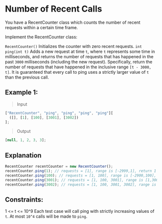 # Number of Recent Calls

You have a RecentCounter class which counts the number of recent requests within a certain time frame.

Implement the RecentCounter class:

`RecentCounter()` Initializes the counter with zero recent requests.
`int ping(int t)` Adds a new request at time `t`, where `t` represents some time in milliseconds, and returns the number of requests that has happened in the past `3000` milliseconds (including the new request). Specifically, return the number of requests that have happened in the inclusive range `[t - 3000, t]`.
It is guaranteed that every call to ping uses a strictly larger value of `t` than the previous call.

## Example 1:

> Input

```js
["RecentCounter", "ping", "ping", "ping", "ping"][
  ([], [1], [100], [3001], [3002])
];
```

> Output

```js
[null, 1, 2, 3, 3];
```

## Explanation

```js
RecentCounter recentCounter = new RecentCounter();
recentCounter.ping(1); // requests = [1], range is [-2999,1], return 1
recentCounter.ping(100); // requests = [1, 100], range is [-2900,100], return 2
recentCounter.ping(3001); // requests = [1, 100, 3001], range is [1,3001], return 3
recentCounter.ping(3002); // requests = [1, 100, 3001, 3002], range is [2,3002], return 3
```

## Constraints:

1 <= t <= 10^9
Each test case will call ping with strictly increasing values of `t`.
At most `10^4` calls will be made to `ping`.
